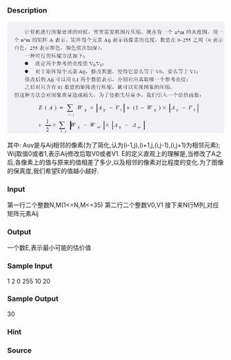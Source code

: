 
### Description
![](/images/1311.jpg)

其中:
Auv是与Aij相邻的像素(为了简化,认为(i-1,j),(i+1,j,(i,j-1),(i,j+1)为相邻元素);
Wij取值0或者1,表示Aij修改后取V0或者V1.
E的定义直观上的理解是,当修改了A之后,各像素上的值与原来的值相差了多少,以及相邻的像素对比程度的变化.为了图像的保真度,我们希望E的值越小越好.


### Input
第一行二个整数N,M(1<=N,M<=35)
第二行二个整数V0,V1
接下来N行M列,对应矩阵元素Aij


### Output
一个数E,表示最小可能的估价值

### Sample Input
1 2
0 255
10 20


### Sample Output
30
### Hint

### Source
